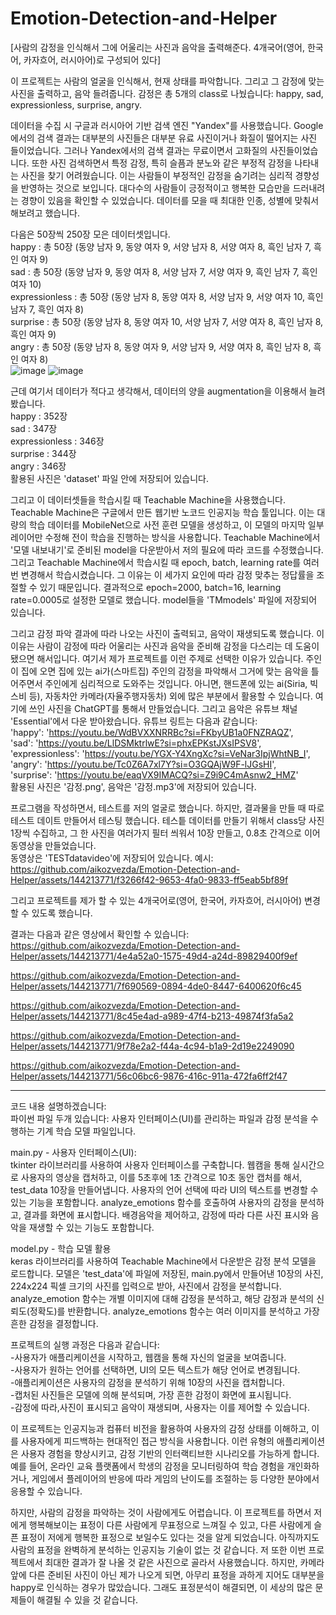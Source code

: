 # Emotion-Detection-and-Helper
[사람의 감정을 인식해서 그에 어울리는 사진과 음악을 출력해준다. 4개국어(영어, 한국어, 카자흐어, 러시아어)로 구성되어 있다]  


  이 프로젝트는 사람의 얼굴을 인식해서, 현재 상태를 파악합니다. 그리고 그 감정에 맞는 사진을 출력하고, 음악 들려줍니다. 감정은 총 5개의 class로 나눴습니다: happy, sad, expressionless, surprise, angry.  
  
  
  데이터을 수집 시 구글과 러시아어 기반 검색 엔진 "Yandex"를 사용했습니다. Google에서의 검색 결과는 대부분의 사진들은 대부분 유료 사진이거나 화질이 떨어지는 사진
들이었습니다. 그러나 Yandex에서의 검색 결과는 무료이면서 고화질의 사진들이었습니다. 또한 사진 검색하면서 특정 감정, 특히 슬픔과 분노와 같은 부정적 감정을 나타내는 사진을 찾기 어려웠습니다. 이는 사람들이 부정적인 감정을 숨기려는 심리적 경향성을 반영하는 것으로 보입니다. 대다수의 사람들이 긍정적이고 행복한 모습만을 드러내려는 경향이 있음을 확인할 수 있었습니다. 데이터를 모을 때 최대한 인종, 성별에 맞춰서 해보려고 했습니다.  


  다음은 50장씩 250장 모은 데이터셋입니다.   
  happy : 총 50장 (동양 남자 9, 동양 여자 9, 서양 남자 8, 서양 여자 8, 흑인 남자 7, 흑인 여자 9)  
  sad : 총 50장 (동양 남자 9, 동양 여자 8, 서양 남자 7, 서양 여자 9, 흑인 남자 7, 흑인 여자 10)  
  expressionless : 총 50장 (동양 남자 8, 동양 여자 8, 서양 남자 9, 서양 여자 10, 흑인 남자 7, 흑인 여자 8)  
  surprise : 총 50장 (동양 남자 8, 동양 여자 10, 서양 남자 7, 서양 여자 8, 흑인 남자 8, 흑인 여자 9)  
  angry : 총 50장 (동양 남자 8, 동양 여자 9, 서양 남자 9, 서양 여자 8, 흑인 남자 8, 흑인 여자 8)  
![image](https://github.com/aikozvezda/Emotion-Detection-and-Helper/assets/144213771/af3a7b3e-fd09-49a1-8c7d-da70ddaa94c9) 
![image](https://github.com/aikozvezda/Emotion-Detection-and-Helper/assets/144213771/b2275953-2fb1-4b50-8174-eae966ed0c34)


  근데 여기서 데이터가 적다고 생각해서, 데이터의 양을 augmentation을 이용해서 늘려봤습니다.  
  happy : 352장  
  sad : 347장  
  expressionless : 346장  
  surprise : 344장  
  angry : 346장  
  활용된 사진은 'dataset' 파일 안에 저장되어 있습니다.  

  
  그리고 이 데이터셋들을 학습시킬 때 Teachable Machine을 사용했습니다. Teachable Machine은 구글에서 만든 웹기반 노코드 인공지능 학습 툴입니다. 이는 대량의 학습 데이터를 MobileNet으로 사전 훈련 모델을 생성하고, 이 모델의 마지막 일부 레이어만 수정해 전이 학습을 진행하는 방식을 사용합니다. Teachable Machine에서 '모델 내보내기'로 준비된 model을 다운받아서 저의 필요에 따라 코드를 수정했습니다. 그리고 Teachable Machine에서 학습시킬 때 epoch, batch, learning rate를 여러 번 변경해서 학습시켰습니다. 그 이유는 이 세가지 요인에 따라 감정 맞추는 정답률을 조절할 수 있기 때문입니다. 결과적으로 epoch=2000, batch=16, learning rate=0.0005로 설정한 모델로 했습니다.
  model들을 'TMmodels' 파일에 저장되어 있습니다.  

    
  그리고 감정 파악 결과에 따라 나오는 사진이 출력되고, 음악이 재생되도록 했습니다. 이 이유는 사람이 감정에 따라 어울리는 사진과 음악을 준비해 감정을 다스리는 데 도움이 됐으면 해서입니다. 여기서 제가 프로젝트를 이런 주제로 선택한 이유가 있습니다. 주인이 집에 오면 집에 있는 ai가(스마트집) 주인의 감정을 파악해서 그거에 맞는 음악을 틀어주면서 주인에게 심리적으로 도와주는 것입니다. 아니면, 핸드폰에 있는 ai(Siria, 빅스비 등), 자동차안 카메라(자율주행자동차) 외에 많은 부분에서 활용할 수 있습니다. 여기에 쓰인 사진을 ChatGPT를 통해서 만들었습니다. 그리고 음악은 유튜브 채널 'Essential'에서 다운 받아왔습니다. 유튜브 링트는 다음과 같습니다:  
  'happy': 'https://youtu.be/WdBVXXNRRBc?si=FKbyUB1a0FNZRAQZ',  
  'sad': 'https://youtu.be/LlDSMktrlwE?si=phxEPKstJXsIPSV8',  
  'expressionless': 'https://youtu.be/YGX-Y4XngXc?si=VeNar3IpjWhtNB_I',  
  'angry': 'https://youtu.be/Tc0Z6A7xl7Y?si=O3GQAjW9F-lJGsHI',  
  'surprise': 'https://youtu.be/eaqVX9IMACQ?si=Z9i9C4mAsnw2_HMZ'    
  활용된 사진은 '감정.png', 음악은 '감정.mp3'에 저장되어 있습니다.   

   
  프로그램을 작성하면서, 테스트를 저의 얼굴로 했습니다. 하지만, 결과물을 만들 때 따로 테스트 데이트 만들어서 테스팅 했습니다. 테스틑 데이터를 만들기 위해서 class당 사진 1장씩 수집하고, 그 한 사진을 여러가지 필터 씌워서 10장 만들고, 0.8초 간격으로 이어 동영상을 만들었습니다.   
동영상은 'TESTdatavideo'에 저장되어 있습니다. 예시:
https://github.com/aikozvezda/Emotion-Detection-and-Helper/assets/144213771/f3266f42-9653-4fa0-9833-ff5eab5bf89f

   
  그리고 프로젝트를 제가 할 수 있는 4개국어로(영어, 한국어, 카자흐어, 러시아어) 변경할 수 있도록 했습니다.   

   
  결과는 다음과 같은 영상에서 확인할 수 있습니다: 
https://github.com/aikozvezda/Emotion-Detection-and-Helper/assets/144213771/4e4a52a0-1575-49d4-a24d-89829400f9ef

https://github.com/aikozvezda/Emotion-Detection-and-Helper/assets/144213771/7f690569-0894-4de0-8447-6400620f6c45

https://github.com/aikozvezda/Emotion-Detection-and-Helper/assets/144213771/8c45e4ad-a989-47f4-b213-49874f3fa5a2

https://github.com/aikozvezda/Emotion-Detection-and-Helper/assets/144213771/9f78e2a2-f44a-4c94-b1a9-2d19e2249090

https://github.com/aikozvezda/Emotion-Detection-and-Helper/assets/144213771/56c06bc6-9876-416c-911a-472fa6ff2f47

---------------------------------------------------------------------------------------------------------------
   
  코드 내용 설명하겠습니다:   
파이썬 파일 두개 있습니다: 사용자 인터페이스(UI)를 관리하는 파일과 감정 분석을 수행하는 기계 학습 모델 파일입니다.   

   
  main.py - 사용자 인터페이스(UI):   
  tkinter 라이브러리를 사용하여 사용자 인터페이스를 구축합니다. 웹캠을 통해 실시간으로 사용자의 영상을 캡처하고, 이를 5초후에 1초 간격으로 10초 동안 캡처를 해서, test_data 10장을 만들어냅니다. 사용자의 언어 선택에 따라 UI의 텍스트를 변경할 수 있는 기능을 포함합니다. analyze_emotions 함수를 호출하여 사용자의 감정을 분석하고, 결과를 화면에 표시합니다. 배경음악을 제어하고, 감정에 따라 다른 사진 표시와 음악을 재생할 수 있는 기능도 포함합니다.    


  model.py - 학습 모델 활용   
  keras 라이브러리를 사용하여 Teachable Machine에서 다운받은 감정 분석 모델을 로드합니다. 모델은 'test_data'에 파일에 저장된, main.py에서 만들어낸 10장의 사진, 224x224 픽셀 크기의 사진를 입력으로 받아, 사진에서 감정을 분석합니다. analyze_emotion 함수는 개별 이미지에 대해 감정을 분석하고, 해당 감정과 분석의 신뢰도(정확도)를 반환합니다.
analyze_emotions 함수는 여러 이미지를 분석하고 가장 흔한 감정을 결정합니다.    

  
  프로젝트의 실행 과정은 다음과 같습니다:  
  -사용자가 애플리케이션을 시작하고, 웹캠을 통해 자신의 얼굴을 보여줍니다.  
  -사용자가 원하는 언어를 선택하면, UI의 모든 텍스트가 해당 언어로 변경됩니다.  
  -애플리케이션은 사용자의 감정을 분석하기 위해 10장의 사진을 캡처합니다.  
  -캡처된 사진들은 모델에 의해 분석되며, 가장 흔한 감정이 화면에 표시됩니다.  
  -감정에 따라,사진이 표시되고 음악이 재생되며, 사용자는 이를 제어할 수 있습니다.  

  
  이 프로젝트는 인공지능과 컴퓨터 비전을 활용하여 사용자의 감정 상태를 이해하고, 이를 사용자에게 피드백하는 현대적인 접근 방식을 사용합니다. 이런 유형의 애플리케이션은 사용자 경험을 향상시키고, 감정 기반의 인터랙티브한 시나리오를 가능하게 합니다. 예를 들어, 온라인 교육 플랫폼에서 학생의 감정을 모니터링하여 학습 경험을 개인화하거나, 게임에서 플레이어의 반응에 따라 게임의 난이도를 조절하는 등 다양한 분야에서 응용할 수 있습니다.  


  하지만, 사람의 감정을 파악하는 것이 사람에게도 어렵습니다. 이 프로젝트를 하면서 저에게 행복해보이는 표정이 다른 사람에게 무표정으로 느껴질 수 있고, 다른 사람에게 슬픈 표정이 저에게 행복한 표정으로 보일수도 있다는 것을 알게 되었습니다. 아직까지도 사람의 표정을 완벽하게 분석하는 인공지능 기술이 없는 것 같습니다. 저 또한 이번 프로젝트에서 최대한 결과가 잘 나올 것 같은 사진으로 골라서 사용했습니다. 하지만, 카메라 앞에 다른 준비된 사진이 아닌 제가 나오게 되면, 아무리 표정을 과하게 지어도 대부분을 happy로 인식하는 경우가 많았습니다. 그래도 표정분석이 해결되면, 이 세상의 많은 문제들이 해결될 수 있을 것 같습니다.  
